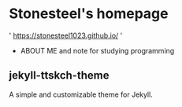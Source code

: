# Stonesteel's homepage
' https://stonesteel1023.github.io/ '
* ABOUT ME and note for studying programming




## jekyll-ttskch-theme
A simple and customizable theme for Jekyll.

